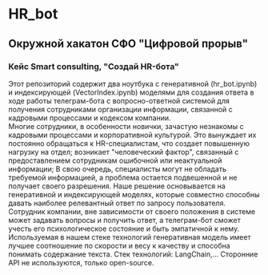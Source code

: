 # HR_bot
## Окружной хакатон СФО "Цифровой прорыв"
### Кейс Smart consulting, "Создай HR-бота"
Этот репозиторий содержит два ноутбука с генеративной (hr_bot.ipynb) и индексирующей (VectorIndex.ipynb) моделями для создания ответа в ходе работы телеграм-бота с вопросно-ответной системой для получения сотрудниками организации информации, связанной с кадровыми процессами и кодексом компании.  
Многие сотрудники, в особенности новички, зачастую незнакомы с кадровыми процессами и корпоративной культурой. Это вынуждает их постоянно обращаться к HR-специалистам, что создает повышенную нагрузку на отдел; возникает "человеческий фактор", связанный с предоставлением сотрудникам ошибочной или неактуальной информации; В свою очередь, специалисты могут не обладать требуемой информацией, а проблема остается подвешенной и не получает своего разрешения. 
Наше решение основывается на генеративной и индексирующей моделях, которые совместно способны давать наиболее релевантный ответ по запросу пользователя. Сотрудник компании, вне зависимости от своего положения в системе может задавать вопросы и получить ответ, а телеграм-бот сможет учесть его психологическое состояние и быть эмпатичной к нему. Используемая в нашем стеке технологий генеративная модель имеет лучшее соотношение по скорости и весу к качеству и способна понимать содержание текста. 
Стек технологий: LangChain,... Сторонние API не используются, только open-source. 
